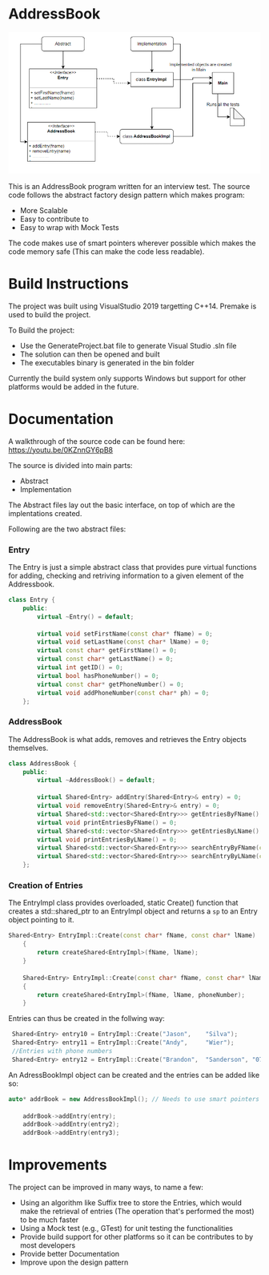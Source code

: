 # AddressBook

<img src=https://github.com/Doctor-Foxling/AddressBook/blob/master/Images/flowChart.PNG>

This is an AddressBook program written for an interview test. The source code follows the abstract factory design pattern which makes program:
<ul>
<li>More Scalable</li>
<li>Easy to contribute to</li>
<li>Easy to wrap with Mock Tests</li>
</ul>

The code makes use of smart pointers wherever possible which makes the code memory safe (This can make the code less readable).

# Build Instructions
The project was built using VisualStudio 2019 targetting C++14. Premake is used to build the project.

To Build the project:
<ul>
<li>Use the GenerateProject.bat file to generate Visual Studio .sln file</li>
<li>The solution can then be opened and built</li>
<li>The executables binary is generated in the bin folder</li>
</ul>

Currently the build system only supports Windows but support for other platforms would be added in the future.

# Documentation

A walkthrough of the source code can be found here: <a href="https://youtu.be/0KZnnGY6pB8"> https://youtu.be/0KZnnGY6pB8 </a>

The source is divided into main parts:
<ul>
<li>Abstract</li>
<li>Implementation</li>
</ul>

The Abstract files lay out the basic interface, on top of which are the implentations created.

Following are the two abstract files:

<h3>Entry</h3>
The Entry is just a simple abstract class that provides pure virtual functions for adding, checking and retriving information to a given element of the Addressbook.

```c++
class Entry {
	public:
		virtual ~Entry() = default;

		virtual void setFirstName(const char* fName) = 0;
		virtual void setLastName(const char* lName) = 0;
		virtual const char* getFirstName() = 0;
		virtual const char* getLastName() = 0;
		virtual int getID() = 0;
		virtual bool hasPhoneNumber() = 0;
		virtual const char* getPhoneNumber() = 0;
		virtual void addPhoneNumber(const char* ph) = 0;
	};

```

<h3>AddressBook</h3>

The AddressBook is what adds, removes and retrieves the Entry objects themselves. 

```c++
class AddressBook {
	public:
		virtual ~AddressBook() = default;
    
		virtual Shared<Entry> addEntry(Shared<Entry>& entry) = 0;
		virtual void removeEntry(Shared<Entry>& entry) = 0;
		virtual Shared<std::vector<Shared<Entry>>> getEntriesByFName() = 0;
		virtual void printEntriesByFName() = 0;
		virtual Shared<std::vector<Shared<Entry>>> getEntriesByLName() = 0;
		virtual void printEntriesByLName() = 0;
		virtual Shared<std::vector<Shared<Entry>>> searchEntryByFName(const char* fName) = 0;
		virtual Shared<std::vector<Shared<Entry>>> searchEntryByLName(const char* lName) = 0;
 	};
```

<h3> Creation of Entries </h3>

The EntryImpl class provides overloaded, static Create() function that creates a std::shared_ptr to an EntryImpl object and returns a ```sp``` to an Entry object pointing to it.

```c++
Shared<Entry> EntryImpl::Create(const char* fName, const char* lName)
    {
        return createShared<EntryImpl>(fName, lName);
    }

    Shared<Entry> EntryImpl::Create(const char* fName, const char* lName, const char* phoneNumber)
    {
        return createShared<EntryImpl>(fName, lName, phoneNumber);
    }
```

Entries can thus be created in the follwing way:

```c++
 Shared<Entry> entry10 = EntryImpl::Create("Jason",    "Silva");
 Shared<Entry> entry11 = EntryImpl::Create("Andy",     "Wier");
 //Entries with phone numbers
 Shared<Entry> entry12 = EntryImpl::Create("Brandon",  "Sanderson", "07566037156");

```
An AdressBookImpl object can be created and the entries can be added like so:

```c++
auto* addrBook = new AddressBookImpl(); // Needs to use smart pointers

    addrBook->addEntry(entry);
    addrBook->addEntry(entry2);
    addrBook->addEntry(entry3);
```

# Improvements

The project can be improved in many ways, to name a few:

<ul>
<li>Using an algorithm like Suffix tree to store the Entries, which would make the retrieval of entries (The operation that's performed the most) to be much faster</li>
<li>Using a Mock test (e.g., GTest) for unit testing the functionalities</li>
<li>Provide build support for other platforms so it can be contributes to by most developers</li>
<li>Provide better Documentation</li>
<li>Improve upon the design pattern</li>
<ul>
